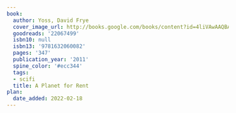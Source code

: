 ```yaml
---
book:
  author: Yoss, David Frye
  cover_image_url: http://books.google.com/books/content?id=4liVAwAAQBAJ&printsec=frontcover&img=1&zoom=1&edge=curl&source=gbs_api
  goodreads: '22067499'
  isbn10: null
  isbn13: '9781632060082'
  pages: '347'
  publication_year: '2011'
  spine_color: '#ecc344'
  tags:
  - scifi
  title: A Planet for Rent
plan:
  date_added: 2022-02-18
---
```

